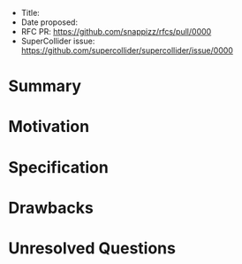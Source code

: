 - Title:
- Date proposed:
- RFC PR: https://github.com/snappizz/rfcs/pull/0000
- SuperCollider issue: https://github.com/supercollider/supercollider/issue/0000

# Summary

# Motivation

# Specification

# Drawbacks

# Unresolved Questions
